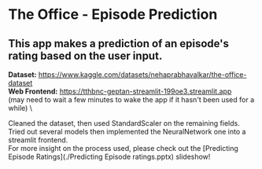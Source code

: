 # The Office - Episode Prediction

## This app makes a prediction of an episode's rating based on the user input.

**Dataset:** https://www.kaggle.com/datasets/nehaprabhavalkar/the-office-dataset \
**Web Frontend:** https://tthbnc-geptan-streamlit-199oe3.streamlit.app \
(may need to wait a few minutes to wake the app if it hasn't been used for a while) \

Cleaned the dataset, then used StandardScaler on the remaining fields. Tried out several models then implemented the NeuralNetwork one into a streamlit frontend. \
For more insight on the process used, please check out the [Predicting Episode Ratings](./Predicting Episode ratings.pptx) slideshow!
